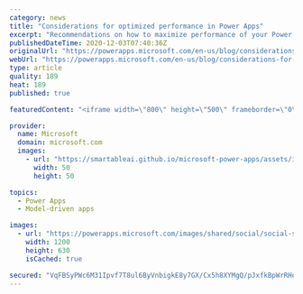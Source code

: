 ```yaml
---
category: news
title: "Considerations for optimized performance in Power Apps"
excerpt: "Recommendations on how to maximize performance of your Power Apps "
publishedDateTime: 2020-12-03T07:40:36Z
originalUrl: "https://powerapps.microsoft.com/en-us/blog/considerations-for-optimized-performance-in-power-apps/"
webUrl: "https://powerapps.microsoft.com/en-us/blog/considerations-for-optimized-performance-in-power-apps/"
type: article
quality: 189
heat: 189
published: true

featuredContent: "<iframe width=\"800\" height=\"500\" frameborder=\"0\" src=\"https://www.youtube.com/embed/jcKoqC9Vfmo\" allow=\"accelerometer; autoplay; encrypted-media; gyroscope; picture-in-picture\" allowfullscreen></iframe>"

provider:
  name: Microsoft
  domain: microsoft.com
  images:
    - url: "https://smartableai.github.io/microsoft-power-apps/assets/images/organizations/microsoft.com-50x50.jpg"
      width: 50
      height: 50

topics:
  - Power Apps
  - Model-driven apps

images:
  - url: "https://powerapps.microsoft.com/images/shared/social/social-share-post-ignite.png"
    width: 1200
    height: 630
    isCached: true

secured: "VqFBSyPWc6M31Ipvf7T8ul6ByVnbigkE8y7GX/Cx5h8XYMgQ/pJxfkBpWrRHqS+jc6WmsXUqIh7LBunk5fNlyniQ0BUJtHnbm58LeaI8OAUyMs0ulrrLdZSdEniTqdhzrR2QhHeS8vkuUUuU4EweYNgrtREIumedIJdlR1gYN8aZBwLaSZitOL0uEKXtYsFmzPuxLIYck7ck/tF08i9Jx5e5wqzpulrH9d1i5GMFIgH8sFAER7IpEoabYGv1ou67aVF0P5ho79vUjC9FS98zzxeCt+yOt5FMs4cY9ykQi1eB4ha6vO3F3fkxx27Md6paT3t0wB3vHInbcaAQ/fGGovF381qyRK+vAuqTPia0ZVTitVhaoyWGjeYPxMTXmZT63Q1aDMLwzFkQR/muvLSg9ztFl2HOLmlrwCG4s/u1LGNXTSZ48NG/MMtb+oCybwwmAzUmA2f7NzDwRJKgLgk/yA==;uW2qfqIE/9RaSAaY7M5ccQ=="
---
```


